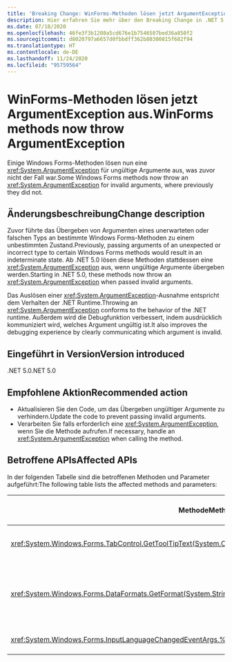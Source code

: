 ```yaml
---
title: 'Breaking Change: WinForms-Methoden lösen jetzt ArgumentException aus.'
description: Hier erfahren Sie mehr über den Breaking Change in .NET 5.0, durch den einige Windows Forms-Methoden nun eine ArgumentException-Ausnahme für ungültige Argumente auslösen.
ms.date: 07/18/2020
ms.openlocfilehash: 46fe3f3b1208a5cd676e1b7546507bed36a850f2
ms.sourcegitcommit: d8020797a6657d0fbbdff362b80300815f682f94
ms.translationtype: HT
ms.contentlocale: de-DE
ms.lasthandoff: 11/24/2020
ms.locfileid: "95759564"
---
```

# <a name="winforms-methods-now-throw-argumentexception"></a><span data-ttu-id="5e2ef-103">WinForms-Methoden lösen jetzt ArgumentException aus.</span><span class="sxs-lookup"><span data-stu-id="5e2ef-103">WinForms methods now throw ArgumentException</span></span>

<span data-ttu-id="5e2ef-104">Einige Windows Forms-Methoden lösen nun eine <xref:System.ArgumentException> für ungültige Argumente aus, was zuvor nicht der Fall war.</span><span class="sxs-lookup"><span data-stu-id="5e2ef-104">Some Windows Forms methods now throw an <xref:System.ArgumentException> for invalid arguments, where previously they did not.</span></span>

## <a name="change-description"></a><span data-ttu-id="5e2ef-105">Änderungsbeschreibung</span><span class="sxs-lookup"><span data-stu-id="5e2ef-105">Change description</span></span>

<span data-ttu-id="5e2ef-106">Zuvor führte das Übergeben von Argumenten eines unerwarteten oder falschen Typs an bestimmte Windows Forms-Methoden zu einem unbestimmten Zustand.</span><span class="sxs-lookup"><span data-stu-id="5e2ef-106">Previously, passing arguments of an unexpected or incorrect type to certain Windows Forms methods would result in an indeterminate state.</span></span> <span data-ttu-id="5e2ef-107">Ab .NET 5.0 lösen diese Methoden stattdessen eine <xref:System.ArgumentException> aus, wenn ungültige Argumente übergeben werden.</span><span class="sxs-lookup"><span data-stu-id="5e2ef-107">Starting in .NET 5.0, these methods now throw an <xref:System.ArgumentException> when passed invalid arguments.</span></span>

<span data-ttu-id="5e2ef-108">Das Auslösen einer <xref:System.ArgumentException>-Ausnahme entspricht dem Verhalten der .NET Runtime.</span><span class="sxs-lookup"><span data-stu-id="5e2ef-108">Throwing an <xref:System.ArgumentException> conforms to the behavior of the .NET runtime.</span></span> <span data-ttu-id="5e2ef-109">Außerdem wird die Debugfunktion verbessert, indem ausdrücklich kommuniziert wird, welches Argument ungültig ist.</span><span class="sxs-lookup"><span data-stu-id="5e2ef-109">It also improves the debugging experience by clearly communicating which argument is invalid.</span></span>

## <a name="version-introduced"></a><span data-ttu-id="5e2ef-110">Eingeführt in Version</span><span class="sxs-lookup"><span data-stu-id="5e2ef-110">Version introduced</span></span>

<span data-ttu-id="5e2ef-111">.NET 5.0</span><span class="sxs-lookup"><span data-stu-id="5e2ef-111">.NET 5.0</span></span>

## <a name="recommended-action"></a><span data-ttu-id="5e2ef-112">Empfohlene Aktion</span><span class="sxs-lookup"><span data-stu-id="5e2ef-112">Recommended action</span></span>

- <span data-ttu-id="5e2ef-113">Aktualisieren Sie den Code, um das Übergeben ungültiger Argumente zu verhindern.</span><span class="sxs-lookup"><span data-stu-id="5e2ef-113">Update the code to prevent passing invalid arguments.</span></span>
- <span data-ttu-id="5e2ef-114">Verarbeiten Sie falls erforderlich eine <xref:System.ArgumentException>, wenn Sie die Methode aufrufen.</span><span class="sxs-lookup"><span data-stu-id="5e2ef-114">If necessary, handle an <xref:System.ArgumentException> when calling the method.</span></span>

## <a name="affected-apis"></a><span data-ttu-id="5e2ef-115">Betroffene APIs</span><span class="sxs-lookup"><span data-stu-id="5e2ef-115">Affected APIs</span></span>

<span data-ttu-id="5e2ef-116">In der folgenden Tabelle sind die betroffenen Methoden und Parameter aufgeführt:</span><span class="sxs-lookup"><span data-stu-id="5e2ef-116">The following table lists the affected methods and parameters:</span></span>

| <span data-ttu-id="5e2ef-117">Methode</span><span class="sxs-lookup"><span data-stu-id="5e2ef-117">Method</span></span> | <span data-ttu-id="5e2ef-118">Parametername</span><span class="sxs-lookup"><span data-stu-id="5e2ef-118">Parameter name</span></span> | <span data-ttu-id="5e2ef-119">Bedingung</span><span class="sxs-lookup"><span data-stu-id="5e2ef-119">Condition</span></span> | <span data-ttu-id="5e2ef-120">Hinzugefügte Version</span><span class="sxs-lookup"><span data-stu-id="5e2ef-120">Version added</span></span> |
|-|-|-|-|
| <xref:System.Windows.Forms.TabControl.GetToolTipText(System.Object)?displayProperty=fullName> | `item` | <span data-ttu-id="5e2ef-121">Das Argument ist nicht vom Typ <xref:System.Windows.Forms.TabPage>.</span><span class="sxs-lookup"><span data-stu-id="5e2ef-121">Argument is not of type <xref:System.Windows.Forms.TabPage>.</span></span> | <span data-ttu-id="5e2ef-122">Vorschauversion 1</span><span class="sxs-lookup"><span data-stu-id="5e2ef-122">Preview 1</span></span> |
| <xref:System.Windows.Forms.DataFormats.GetFormat(System.String)?displayProperty=fullName> | `format` | <span data-ttu-id="5e2ef-123">Das Argument ist `null`, <xref:System.String.Empty?displayProperty=nameWithType> oder Leerraum.</span><span class="sxs-lookup"><span data-stu-id="5e2ef-123">Argument is `null`, <xref:System.String.Empty?displayProperty=nameWithType>, or white space.</span></span> | <span data-ttu-id="5e2ef-124">Preview 5</span><span class="sxs-lookup"><span data-stu-id="5e2ef-124">Preview 5</span></span> |
| <xref:System.Windows.Forms.InputLanguageChangedEventArgs.%23ctor(System.Globalization.CultureInfo,System.Byte)> | `culture` | <span data-ttu-id="5e2ef-125">`InputLanguage` kann für die angegebene Kultur nicht abgerufen werden.</span><span class="sxs-lookup"><span data-stu-id="5e2ef-125">Unable to retrieve an `InputLanguage` for the specified culture.</span></span> | <span data-ttu-id="5e2ef-126">Preview 7</span><span class="sxs-lookup"><span data-stu-id="5e2ef-126">Preview 7</span></span> |

<!--

### Affected APIs

- `M:System.Windows.Forms.TabControl.GetToolTipText(System.Object)`
- `M:System.Windows.Forms.DataFormats.GetFormat(System.String)`
- `M:System.Windows.Forms.InputLanguageChangedEventArgs.%23ctor(System.Globalization.CultureInfo,System.Byte)`

### Category

Windows Forms

-->
